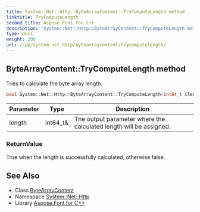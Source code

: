 ```yaml
---
title: System::Net::Http::ByteArrayContent::TryComputeLength method
linktitle: TryComputeLength
second_title: Aspose.Font for C++
description: 'System::Net::Http::ByteArrayContent::TryComputeLength method. Tries to calculate the byte array length in C++.'
type: docs
weight: 200
url: /cpp/system.net.http/bytearraycontent/trycomputelength/
---
```

## ByteArrayContent::TryComputeLength method


Tries to calculate the byte array length.

```cpp
bool System::Net::Http::ByteArrayContent::TryComputeLength(int64_t &length) override
```


| Parameter | Type | Description |
| --- | --- | --- |
| length | int64_t\& | The output parameter where the calculated length will be assigned. |

### ReturnValue

True when the length is successfully calculated, otherwise false.

## See Also

* Class [ByteArrayContent](../)
* Namespace [System::Net::Http](../../)
* Library [Aspose.Font for C++](../../../)
